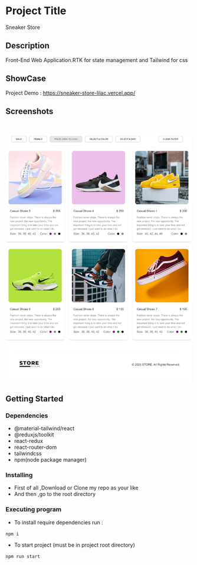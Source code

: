 # Project Title

Sneaker Store

## Description

Front-End Web Application.RTK for state management and Tailwind for css

## ShowCase

Project Demo : https://sneaker-store-lilac.vercel.app/

</ul><h2>Screenshots</h2>
<p><img src="https://github.com/Click777777/Sneaker-Store/blob/master/src/assets/readmeImg/ss1.png" alt=""></p>
<p><img src="https://github.com/Click777777/Sneaker-Store/blob/master/src/assets/readmeImg/ss2.png" alt=""></p>

## Getting Started

### Dependencies

- @material-tailwind/react
- @reduxjs/toolkit
- react-redux
- react-router-dom
- tailwindcss
- npm(node package manager)

### Installing

- First of all ,Download or Clone my repo as your like
- And then ,go to the root directory

### Executing program

- To install require dependencies run :

```
npm i
```

- To start project (must be in project root directory)

```
npm run start
```
